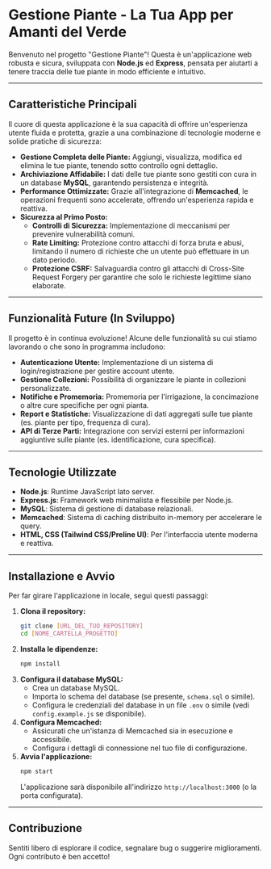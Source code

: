 # Gestione Piante - La Tua App per Amanti del Verde

Benvenuto nel progetto "Gestione Piante"! Questa è un'applicazione web robusta e sicura, sviluppata con **Node.js** ed **Express**, pensata per aiutarti a tenere traccia delle tue piante in modo efficiente e intuitivo.

---

## Caratteristiche Principali

Il cuore di questa applicazione è la sua capacità di offrire un'esperienza utente fluida e protetta, grazie a una combinazione di tecnologie moderne e solide pratiche di sicurezza:

* **Gestione Completa delle Piante:** Aggiungi, visualizza, modifica ed elimina le tue piante, tenendo sotto controllo ogni dettaglio.
* **Archiviazione Affidabile:** I dati delle tue piante sono gestiti con cura in un database **MySQL**, garantendo persistenza e integrità.
* **Performance Ottimizzate:** Grazie all'integrazione di **Memcached**, le operazioni frequenti sono accelerate, offrendo un'esperienza rapida e reattiva.
* **Sicurezza al Primo Posto:**
    * **Controlli di Sicurezza:** Implementazione di meccanismi per prevenire vulnerabilità comuni.
    * **Rate Limiting:** Protezione contro attacchi di forza bruta e abusi, limitando il numero di richieste che un utente può effettuare in un dato periodo.
    * **Protezione CSRF:** Salvaguardia contro gli attacchi di Cross-Site Request Forgery per garantire che solo le richieste legittime siano elaborate.

---

## Funzionalità Future (In Sviluppo)

Il progetto è in continua evoluzione! Alcune delle funzionalità su cui stiamo lavorando o che sono in programma includono:

* **Autenticazione Utente:** Implementazione di un sistema di login/registrazione per gestire account utente.
* **Gestione Collezioni:** Possibilità di organizzare le piante in collezioni personalizzate.
* **Notifiche e Promemoria:** Promemoria per l'irrigazione, la concimazione o altre cure specifiche per ogni pianta.
* **Report e Statistiche:** Visualizzazione di dati aggregati sulle tue piante (es. piante per tipo, frequenza di cura).
* **API di Terze Parti:** Integrazione con servizi esterni per informazioni aggiuntive sulle piante (es. identificazione, cura specifica).

---

## Tecnologie Utilizzate

* **Node.js**: Runtime JavaScript lato server.
* **Express.js**: Framework web minimalista e flessibile per Node.js.
* **MySQL**: Sistema di gestione di database relazionali.
* **Memcached**: Sistema di caching distribuito in-memory per accelerare le query.
* **HTML, CSS (Tailwind CSS/Preline UI)**: Per l'interfaccia utente moderna e reattiva.

---

## Installazione e Avvio

Per far girare l'applicazione in locale, segui questi passaggi:

1.  **Clona il repository:**
    ```bash
    git clone [URL_DEL_TUO_REPOSITORY]
    cd [NOME_CARTELLA_PROGETTO]
    ```
2.  **Installa le dipendenze:**
    ```bash
    npm install
    ```
3.  **Configura il database MySQL:**
    * Crea un database MySQL.
    * Importa lo schema del database (se presente, `schema.sql` o simile).
    * Configura le credenziali del database in un file `.env` o simile (vedi `config.example.js` se disponibile).
4.  **Configura Memcached:**
    * Assicurati che un'istanza di Memcached sia in esecuzione e accessibile.
    * Configura i dettagli di connessione nel tuo file di configurazione.
5.  **Avvia l'applicazione:**
    ```bash
    npm start
    ```
    L'applicazione sarà disponibile all'indirizzo `http://localhost:3000` (o la porta configurata).

---

## Contribuzione

Sentiti libero di esplorare il codice, segnalare bug o suggerire miglioramenti. Ogni contributo è ben accetto!
